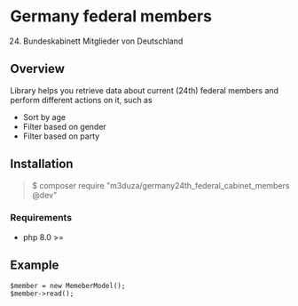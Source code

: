 # Germany federal members
24. Bundeskabinett Mitglieder von Deutschland

## Overview
Library helps you retrieve data about current (24th) federal members and perform different actions on it, such as
  - Sort by age
  - Filter based on gender
  - Filter based on party

## Installation
> $ composer require "m3duza/germany24th_federal_cabinet_members @dev"

### Requirements
  - php 8.0 >=

## Example
```
$member = new MemeberModel();
$member->read();
```
